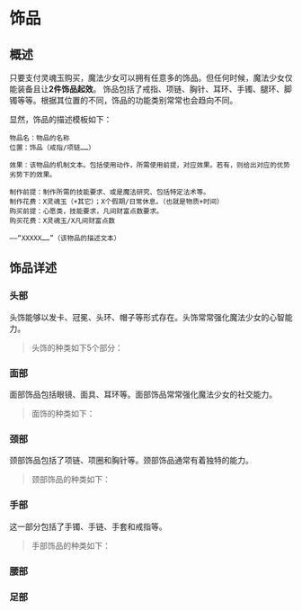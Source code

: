 # 饰品

## 概述

只要支付灵魂玉购买，魔法少女可以拥有任意多的饰品。但任何时候，魔法少女仅能装备且让**2件饰品起效**。
饰品包括了戒指、项链、胸针、耳环、手镯、腿环、脚镯等等。根据其位置的不同，饰品的功能类别常常也会趋向不同。

显然，饰品的描述模板如下：

```text
物品名：物品的名称
位置：饰品（戒指/项链……）

效果：该物品的机制文本。包括使用动作，所需使用前提，对应效果。若有，则给出对应的优势劣势下的效果。

制作前提：制作所需的技能要求、或是魔法研究、包括特定法术等。
制作花费：X灵魂玉（+其它）；X个假期/日常休息。（也就是物质+时间）
购买前提：心愿类，技能要求，凡间财富点数要求。
购买花费：X灵魂玉/X凡间财富点数

——“XXXXX……”（该物品的描述文本）
```

## 饰品详述

### 头部
头饰能够以发卡、冠冕、头环、帽子等形式存在。头饰常常强化魔法少女的心智能力。

>头饰的种类如下5个部分：

#### 

### 面部

面部饰品包括眼镜、面具、耳环等。面部饰品常常强化魔法少女的社交能力。

>面饰的种类如下：

#### 

### 颈部

颈部饰品包括了项链、项圈和胸针等。颈部饰品通常有着独特的能力。

>颈部饰品的种类如下：

#### 


### 手部

这一部分包括了手镯、手链、手套和戒指等。


>手部饰品的种类如下：

#### 


### 腰部



### 足部


